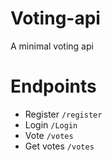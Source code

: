 # Voting-api
A minimal voting api

# Endpoints

- Register `/register`
- Login `/Login`
- Vote `/votes`
- Get votes `/votes`


